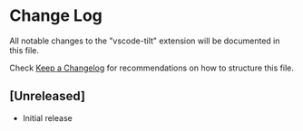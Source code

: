 # Change Log

All notable changes to the "vscode-tilt" extension will be documented in this file.

Check [Keep a Changelog](http://keepachangelog.com/) for recommendations on how to structure this file.

## [Unreleased]

- Initial release